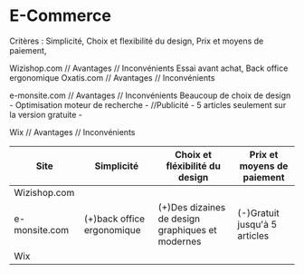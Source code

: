 # E-Commerce

Critères : Simplicité, Choix et flexibilité du design, Prix et moyens de paiement, 

Wizishop.com // Avantages // Inconvénients
Essai avant achat, Back office ergonomique
Oxatis.com // Avantages // Inconvénients

e-monsite.com // Avantages // Inconvénients
Beaucoup de choix de design - Optimisation moteur de recherche - //Publicité - 5 articles seulement sur la version gratuite -

Wix // Avantages // Inconvénients

| Site          | Simplicité    | Choix et fléxibilité du design| Prix et moyens de paiement |
| ------------- | ------------- | ----------------------------- | -------------------------- |
| Wizishop.com  |               |                               |                            |
| e-monsite.com |(+)back office ergonomique|(+)Des dizaines de design graphiques et modernes|(-)Gratuit jusqu'à 5 articles|
| Wix           |

